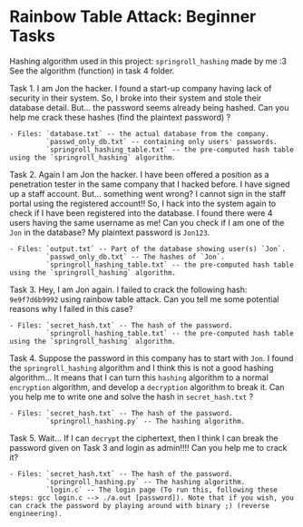 # Rainbow Table Attack: Beginner Tasks

Hashing algorithm used in this project: `springroll_hashing` made by me :3 See the algorithm (function) in task 4 folder.

Task 1. I am Jon the hacker. I found a start-up company having lack of security in their system. So, I broke into their system and stole their database detail. But... the password seems already being hashed. Can you help me crack these hashes (find the plaintext password) ?

    - Files: `database.txt` -- the actual database from the company.
             `passwd_only_db.txt` -- containing only users' passwords.
             `springroll_hashing_table.txt` -- the pre-computed hash table using the `springroll_hashing` algorithm.

Task 2. Again I am Jon the hacker. I have been offered a position as a penetration tester in the same company that I hacked before. I have signed up a staff account. But... something went wrong? I cannot sign in the staff portal using the registered account!! So, I hack into the system again to check if I have been registered into the database. I found there were 4 users having the same username as me! Can you check if I am one of the `Jon` in the database? My plaintext password is `Jon123`.

    - Files: `output.txt` -- Part of the database showing user(s) `Jon`.
             `passwd_only_db.txt` -- The hashes of `Jon`.
             `springroll_hashing_table.txt` -- the pre-computed hash table using the `springroll_hashing` algorithm.

Task 3. Hey, I am Jon again. I failed to crack the following hash: `9e9f7d6b9992` using rainbow table attack. Can you tell me some potential reasons why I failed in this case?

    - Files: `secret_hash.txt` -- The hash of the password.
             `springroll_hashing_table.txt` -- the pre-computed hash table using the `springroll_hashing` algorithm.

Task 4. Suppose the password in this company has to start with `Jon`. I found the `springroll_hashing` algorithm and I think this is not a good hashing algorithm... It means that I can turn this `hashing` algorithm to a normal `encryption` algorithm, and develop a `decryption` algorithm to break it. Can you help me to write one and solve the hash in `secret_hash.txt` ? 

    - Files: `secret_hash.txt` -- The hash of the password.
             `springroll_hashing.py` -- The hashing algorithm.

Task 5. Wait... If I can `decrypt` the ciphertext, then I think I can break the password given on Task 3 and login as admin!!!! Can you help me to crack it?

    - Files: `secret_hash.txt` -- The hash of the password.
             `springroll_hashing.py` -- The hashing algorithm.
             `login.c` -- The login page (To run this, following these steps: gcc login.c --> ./a.out [password]). Note that if you wish, you can crack the password by playing around with binary ;) (reverse engineering).
 